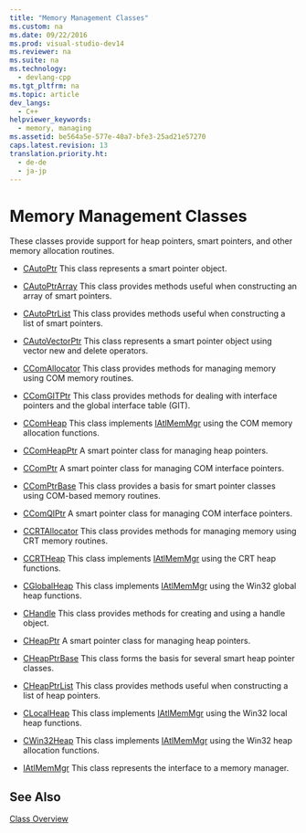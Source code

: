 ```yaml
---
title: "Memory Management Classes"
ms.custom: na
ms.date: 09/22/2016
ms.prod: visual-studio-dev14
ms.reviewer: na
ms.suite: na
ms.technology: 
  - devlang-cpp
ms.tgt_pltfrm: na
ms.topic: article
dev_langs: 
  - C++
helpviewer_keywords: 
  - memory, managing
ms.assetid: be564a5e-577e-40a7-bfe3-25ad21e57270
caps.latest.revision: 13
translation.priority.ht: 
  - de-de
  - ja-jp
---
```

# Memory Management Classes
These classes provide support for heap pointers, smart pointers, and other memory allocation routines.  
  
-   [CAutoPtr](../vs140/cautoptr-class.md) This class represents a smart pointer object.  
  
-   [CAutoPtrArray](../vs140/cautoptrarray-class.md) This class provides methods useful when constructing an array of smart pointers.  
  
-   [CAutoPtrList](../vs140/cautoptrlist-class.md) This class provides methods useful when constructing a list of smart pointers.  
  
-   [CAutoVectorPtr](../vs140/cautovectorptr-class.md) This class represents a smart pointer object using vector new and delete operators.  
  
-   [CComAllocator](../vs140/ccomallocator-class.md) This class provides methods for managing memory using COM memory routines.  
  
-   [CComGITPtr](../vs140/ccomgitptr-class.md) This class provides methods for dealing with interface pointers and the global interface table (GIT).  
  
-   [CComHeap](../vs140/ccomheap-class.md) This class implements [IAtlMemMgr](../vs140/iatlmemmgr-class.md) using the COM memory allocation functions.  
  
-   [CComHeapPtr](../vs140/ccomheapptr-class.md) A smart pointer class for managing heap pointers.  
  
-   [CComPtr](../vs140/ccomptr-class.md) A smart pointer class for managing COM interface pointers.  
  
-   [CComPtrBase](../vs140/ccomptrbase-class.md) This class provides a basis for smart pointer classes using COM-based memory routines.  
  
-   [CComQIPtr](../vs140/ccomqiptr-class.md) A smart pointer class for managing COM interface pointers.  
  
-   [CCRTAllocator](../vs140/ccrtallocator-class.md) This class provides methods for managing memory using CRT memory routines.  
  
-   [CCRTHeap](../vs140/ccrtheap-class.md) This class implements [IAtlMemMgr](../vs140/iatlmemmgr-class.md) using the CRT heap functions.  
  
-   [CGlobalHeap](../vs140/cglobalheap-class.md) This class implements [IAtlMemMgr](../vs140/iatlmemmgr-class.md) using the Win32 global heap functions.  
  
-   [CHandle](../vs140/chandle-class.md) This class provides methods for creating and using a handle object.  
  
-   [CHeapPtr](../vs140/cheapptr-class.md) A smart pointer class for managing heap pointers.  
  
-   [CHeapPtrBase](../vs140/cheapptrbase-class.md) This class forms the basis for several smart heap pointer classes.  
  
-   [CHeapPtrList](../vs140/cheapptrlist-class.md) This class provides methods useful when constructing a list of heap pointers.  
  
-   [CLocalHeap](../vs140/clocalheap-class.md) This class implements [IAtlMemMgr](../vs140/iatlmemmgr-class.md) using the Win32 local heap functions.  
  
-   [CWin32Heap](../vs140/cwin32heap-class.md) This class implements [IAtlMemMgr](../vs140/iatlmemmgr-class.md) using the Win32 heap allocation functions.  
  
-   [IAtlMemMgr](../vs140/iatlmemmgr-class.md) This class represents the interface to a memory manager.  
  
## See Also  
 [Class Overview](../vs140/atl-class-overview.md)